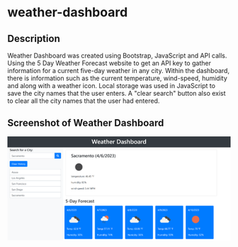 # weather-dashboard

## Description
Weather Dashboard was created using Bootstrap, JavaScript and API calls. Using the 5 Day Weather Forecast website to get an API key to gather information for a current five-day weather in any city. Within the dashboard, there is information such as the current temperature, wind-speed, humidity and along with a weather icon. Local storage was used in JavaScript to save the city names that the user enters. A "clear search" button also exist to clear all the city names that the user had entered.


## Screenshot of Weather Dashboard

![Alt text](assets/images/weather-dashboard.png)